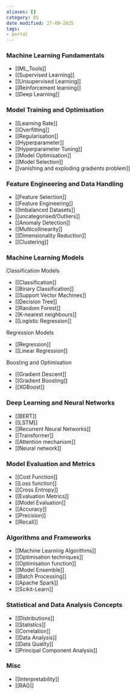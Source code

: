 ```yaml
---
aliases: []
category: DS
date modified: 27-09-2025
tags:
- portal
---
```

### Machine Learning Fundamentals

- [[ML_Tools]]
- [[Supervised Learning]]
- [[Unsupervised Learning]]
- [[Reinforcement learning]]
- [[Deep Learning]]

### Model Training and Optimisation

- [[Learning Rate]]
- [[Overfitting]]
- [[Regularisation]]
- [[Hyperparameter]]
- [[Hyperparameter Tuning]]
- [[Model Optimisation]]
- [[Model Selection]]
- [[vanishing and exploding gradients problem]]

### Feature Engineering and Data Handling

- [[Feature Selection]]
- [[Feature Engineering]]
- [[Imbalanced Datasets]]
- [[uncategorised/Outliers]]
- [[Anomaly Detection]]
- [[Multicollinearity]]
- [[Dimensionality Reduction]]
- [[Clustering]]
### Machine Learning Models

Classification Models

- [[Classification]]
- [[Binary Classification]]
- [[Support Vector Machines]]
- [[Decision Tree]]
- [[Random Forest]]
- [[K-nearest neighbours]]
- [[Logistic Regression]]

Regression Models

- [[Regression]]
- [[Linear Regression]]

Boosting and Optimisation

- [[Gradient Descent]]
- [[Gradient Boosting]]
- [[XGBoost]]

### Deep Learning and Neural Networks
 
- [[BERT]]
- [[LSTM]]
- [[Recurrent Neural Networks]]
- [[Transformer]]
- [[Attention mechanism]]
- [[Neural network]]

### Model Evaluation and Metrics

- [[Cost Function]]
- [[Loss function]]
- [[Cross Entropy]]
- [[Evaluation Metrics]]
- [[Model Evaluation]]
- [[Accuracy]]
- [[Precision]]
- [[Recall]]

### Algorithms and Frameworks

- [[Machine Learning Algorithms]]
- [[Optimisation techniques]]
- [[Optimisation function]]
- [[Model Ensemble]]
- [[Batch Processing]]
- [[Apache Spark]]
- [[Scikit-Learn]]

### Statistical and Data Analysis Concepts

- [[Distributions]]
- [[Statistics]]
- [[Correlation]]
- [[Data Analysis]]
- [[Data Quality]]
- [[Principal Component Analysis]]

### Misc

- [[Interpretability]]
- [[RAG]]